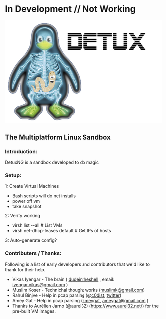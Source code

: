 # In Development // Not Working

![Logo](detux.png)
## The Multiplatform Linux Sandbox


### Introduction:
DetuxNG is a sandbox developed to do magic


### Setup:

1: Create Virtual Machines
 - Bash scripts will do net installs
 - power off vm
 - take snapshot

2: Verify working
 - virsh list --all              # List VMs
 - virsh net-dhcp-leases default # Get IPs of hosts

3: Auto-generate config?








### Contributers / Thanks:
Following is a list of early developers and contributors that we'd like to thank for their help.
- Vikas Iyengar - The brain ( [dudeintheshell](https://github.com/dudeintheshell) , email: iyengar.vikas@gmail.com ) 
- Muslim Koser - Technichal thought works (muslimk@gmail.com)
- Rahul Binjve - Help in pcap parsing ([@c0dist](https://github.com/c0dist), [twitter](https://twitter.com/c0dist))
- Amey Gat - Help in pcap parsing ([ameygat](https://github.com/ameygat), ameygat@gmail.com )
- Thanks to Aurélien Jarno (@aurel32) (https://www.aurel32.net/) for the pre-built VM images.
